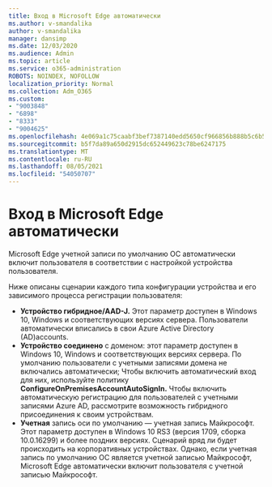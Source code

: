 ```yaml
---
title: Вход в Microsoft Edge автоматически
ms.author: v-smandalika
author: v-smandalika
manager: dansimp
ms.date: 12/03/2020
ms.audience: Admin
ms.topic: article
ms.service: o365-administration
ROBOTS: NOINDEX, NOFOLLOW
localization_priority: Normal
ms.collection: Adm_O365
ms.custom:
- "9003848"
- "6898"
- "8333"
- "9004625"
ms.openlocfilehash: 4e069a1c75caabf3bef7387140edd5650cf966856b888b5c6b5618a603986d6d
ms.sourcegitcommit: b5f7da89a650d2915dc652449623c78be6247175
ms.translationtype: MT
ms.contentlocale: ru-RU
ms.lasthandoff: 08/05/2021
ms.locfileid: "54050707"
---
```

# <a name="sign-in-to-microsoft-edge-automatically"></a>Вход в Microsoft Edge автоматически

Microsoft Edge учетной записи по умолчанию ОС автоматически включит пользователя в соответствии с настройкой устройства пользователя. 

Ниже описаны сценарии каждого типа конфигурации устройства и его зависимого процесса регистрации пользователя:

- **Устройство гибридное/AAD-J.** Этот параметр доступен в Windows 10, Windows и соответствующих версиях сервера. Пользователи автоматически вписались в свои Azure Active Directory (AD)accounts.
- **Устройство соединено** с доменом: этот параметр доступен в Windows 10, Windows и соответствующих версиях сервера. По умолчанию пользователи с учетными записями домена не включались автоматически; Чтобы включить автоматический вход для них, используйте политику **ConfigureOnPremisesAccountAutoSignIn.** Чтобы включить автоматическую регистрацию для пользователей с учетными записями Azure AD, рассмотрите возможность гибридного присоединения к своим устройствам.
- **Учетная** запись оси по умолчанию — учетная запись Майкрософт. Этот параметр доступен в Windows 10 RS3 (версия 1709, сборка 10.0.16299) и более поздних версиях. Сценарий вряд ли будет происходить на корпоративных устройствах. Однако, если учетная запись по умолчанию ОС является учетной записью Майкрософт, Microsoft Edge автоматически включит пользователя с учетной записью Майкрософт.
 
 
